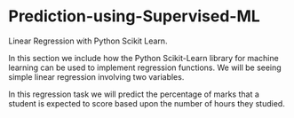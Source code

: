 # Prediction-using-Supervised-ML

Linear Regression with Python Scikit Learn.

In this section we include how the Python Scikit-Learn library for machine learning can be used to implement regression functions. We will be seeing simple linear regression involving two variables.

In this regression task we will predict the percentage of marks that a student is expected to score based upon the number of hours they studied.
